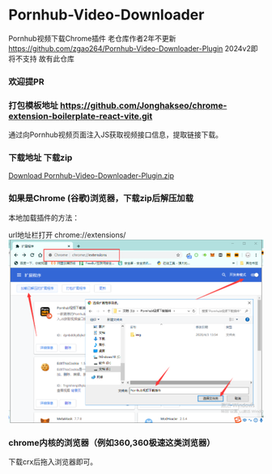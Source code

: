 # Pornhub-Video-Downloader
Pornhub视频下载Chrome插件
老仓库作者2年不更新 https://github.com/zgao264/Pornhub-Video-Downloader-Plugin 
2024v2即将不支持
故有此仓库

### 欢迎提PR

### 打包模板地址 https://github.com/Jonghakseo/chrome-extension-boilerplate-react-vite.git

通过向Pornhub视频页面注入JS获取视频接口信息，提取链接下载。

### 下载地址   下载zip

[Download Pornhub-Video-Downloader-Plugin.zip](./releases/Pornhub-Video-Downloader-Plugin-v3-1.0.1.zip)


### 如果是Chrome (谷歌)浏览器，下载zip后解压加载

本地加载插件的方法：

url地址栏打开    chrome://extensions/
![image](./public/usage.png)

### chrome内核的浏览器（例如360,360极速这类浏览器）
下载crx后拖入浏览器即可。

